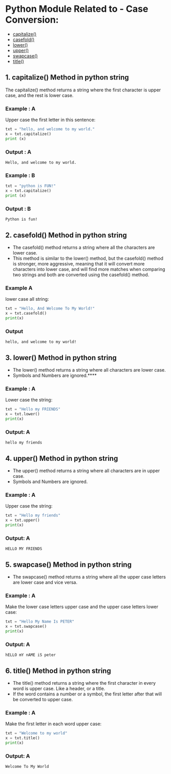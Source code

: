 # Python Module Related to - Case Conversion:

+ [capitalize()](#1-capitalize-method-in-python-string)
+ [casefold()](#2-casefold-method-in-python-string)
+ [lower()](#3-lower-method-in-python-string)
+ [upper()](#4-upper-method-in-python-string)
+ [swapcase()](#5-swapcase-method-in-python-string)
+ [title()](#6-title-method-in-python-string)



## 1. capitalize() Method in python string
The capitalize() method returns a string where the first character is upper case, and the rest is lower case.

### Example : A
Upper case the first letter in this sentence:
```python
txt = "hello, and welcome to my world."
x = txt.capitalize()
print (x)
```
### Output : A
```
Hello, and welcome to my world.
```

### Example : B
```python
txt = "python is FUN!"
x = txt.capitalize()
print (x)
```
### Output : B
```
Python is fun!
```

## 2. casefold() Method in python string
+ The casefold() method returns a string where all the characters are lower case.
+ This method is similar to the lower() method, but the casefold() method is stronger, more aggressive, meaning that it will convert more characters into lower case, and will find more matches when comparing two strings and both are converted using the casefold() method.
### Example A
lower case all string:
```python
txt = "Hello, And Welcome To My World!"
x = txt.casefold()
print(x)
```
### Output
```
hello, and welcome to my world!
```


## 3. lower() Method in python string
+ The lower() method returns a string where all characters are lower case.
+ Symbols and Numbers are ignored.****
### Example : A
Lower case the string:
```python
txt = "Hello my FRIENDS"
x = txt.lower()
print(x)
```
### Output: A
```
hello my friends
```


## 4. upper() Method in python string
+ The upper() method returns a string where all characters are in upper case.
+ Symbols and Numbers are ignored.
### Example : A
Upper case the string:
```python
txt = "Hello my friends"
x = txt.upper()
print(x)
```
### Output: A
```
HELLO MY FRIENDS
```

## 5. swapcase() Method in python string
+ The swapcase() method returns a string where all the upper case letters are lower case and vice versa.
### Example : A
Make the lower case letters upper case and the upper case letters lower case:
```python
txt = "Hello My Name Is PETER"
x = txt.swapcase()
print(x)
```
### Output: A
```
hELLO mY nAME iS peter
```


## 6. title() Method in python string
+ The title() method returns a string where the first character in every word is upper case. Like a header, or a title.
+ If the word contains a number or a symbol, the first letter after that will be converted to upper case.

### Example : A
Make the first letter in each word upper case:
```python
txt = "Welcome to my world"
x = txt.title()
print(x)
```

### Output: A
```
Welcome To My World
```




